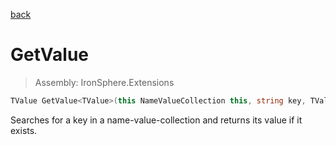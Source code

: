 ﻿

[back](/IronSphere.Extensions/types/DictionaryExtension)

# GetValue

> Assembly: IronSphere.Extensions

```csharp
TValue GetValue<TValue>(this NameValueCollection this, string key, TValue fallback = default);
```

Searches for a key in a name-value-collection and returns its value if it exists.

 